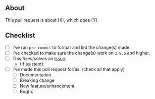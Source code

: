 ## About

This pull request is about (X), which does (Y).

## Checklist

- [ ] I've ran `pre-commit` to format and lint the change(s) made.
- [ ] I've checked to make sure the change(s) work on `3.8.6` and higher.
- [ ] This fixes/solves an [Issue](https://github.com/goverfl0w/discord-interactions/issues).
  - (If existent):
- [ ] I've made this pull request for/as: (check all that apply)
  - [ ] Documentation
  - [ ] Breaking change
  - [ ] New feature/enhancement
  - [ ] Bugfix
